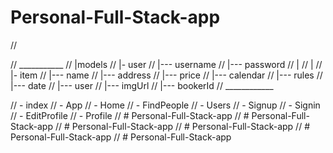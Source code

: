 # Personal-Full-Stack-app



// 









// ___________
// |models
// |- user
// |--- username
// |--- password
// |
// |
// |- item
// |--- name
// |--- address
// |--- price
// |--- calendar
// |--- rules
// |--- date
// |--- user
// |--- imgUrl
// |--- bookerId
// ____________

















//         - index
//             - App
//                 - Home
//                     - FindPeople
//                 - Users
//                 - Signup
//                 - Signin
//                 - EditProfile
//                 - Profile
// # Personal-Full-Stack-app
// # Personal-Full-Stack-app
// # Personal-Full-Stack-app
// # Personal-Full-Stack-app
// # Personal-Full-Stack-app
// # Personal-Full-Stack-app
